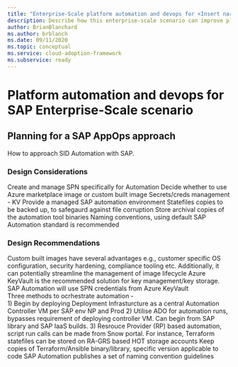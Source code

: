 ```yaml
---
title: "Enterprise-Scale platform automation and devops for <Insert narrative Name>"
description: Describe how this enterprise-scale scenario can improve platform automation and devops of SAP
author: BrianBlanchard
ms.author: brblanch
ms.date: 09/11/2020
ms.topic: conceptual
ms.service: cloud-adoption-framework
ms.subservice: ready
---
```


# Platform automation and devops for SAP Enterprise-Scale scenario

## Planning for a SAP AppOps approach
How to approach SID Automation with SAP. 

### Design Considerations

Create and manage SPN specifically for Automation
Decide whether to use Azure marketplace image or custom built image
Secrets/creds management - KV
Provide a managed SAP automation environment
Statefiles copies to be backed up, to safegaurd against file corruption
Store archival copies of the automation tool binaries
Naming conventions, using default SAP Automation standard is recommended


### Design Recommendations

Custom built images have several advantages e.g., customer specific OS configuration, security hardening, compliance tooling etc. Additionally, it can potentially streamline the management of image lifecycle
Azure KeyVault is the recommended solution for key management/key storage. SAP Automation will use SPN credentials from Azure KeyVault  
Three methods to ocrhestrate automation -               
    1) Begin by deploying Deployment Infrasturcture as a central Automation Controller VM per SAP env NP and Prod
    2) Utilise ADO for automation runs, bypasses requirement of deploying controller VM. Can begin from SAP library and SAP IaaS builds.
    3) Resrouce Provider (RP) based automation, script run calls can be made from Snow portal.
For instance, Terraform statefiles can be stored on RA-GRS based HOT storage accounts
Keep copies of Terraform/Ansible binary/library, specific version applicable to code
SAP Automation publishes a set of naming convention guidelines